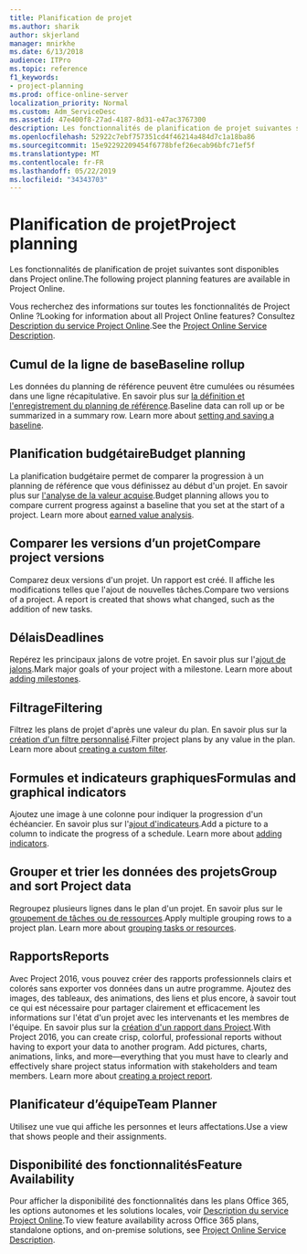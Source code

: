 ```yaml
---
title: Planification de projet
ms.author: sharik
author: skjerland
manager: mnirkhe
ms.date: 6/13/2018
audience: ITPro
ms.topic: reference
f1_keywords:
- project-planning
ms.prod: office-online-server
localization_priority: Normal
ms.custom: Adm_ServiceDesc
ms.assetid: 47e400f8-27ad-4187-8d31-e47ac3767300
description: Les fonctionnalités de planification de projet suivantes sont disponibles dans Project online.
ms.openlocfilehash: 52922c7ebf757351cd4f46214a484d7c1a18ba86
ms.sourcegitcommit: 15e92292209454f6778bfef26ecab96bfc71ef5f
ms.translationtype: MT
ms.contentlocale: fr-FR
ms.lasthandoff: 05/22/2019
ms.locfileid: "34343703"
---
```

# <a name="project-planning"></a><span data-ttu-id="ab6b9-103">Planification de projet</span><span class="sxs-lookup"><span data-stu-id="ab6b9-103">Project planning</span></span>

<span data-ttu-id="ab6b9-104">Les fonctionnalités de planification de projet suivantes sont disponibles dans Project online.</span><span class="sxs-lookup"><span data-stu-id="ab6b9-104">The following project planning features are available in Project Online.</span></span>
  
<span data-ttu-id="ab6b9-105">Vous recherchez des informations sur toutes les fonctionnalités de Project Online ?</span><span class="sxs-lookup"><span data-stu-id="ab6b9-105">Looking for information about all Project Online features?</span></span> <span data-ttu-id="ab6b9-106">Consultez [Description du service Project Online](project-online-service-description.md).</span><span class="sxs-lookup"><span data-stu-id="ab6b9-106">See the [Project Online Service Description](project-online-service-description.md).</span></span>
  
## <a name="baseline-rollup"></a><span data-ttu-id="ab6b9-107">Cumul de la ligne de base</span><span class="sxs-lookup"><span data-stu-id="ab6b9-107">Baseline rollup</span></span>
<span data-ttu-id="ab6b9-108"><a name="bkmk_Baselinerollup"> </a></span><span class="sxs-lookup"><span data-stu-id="ab6b9-108"></span></span>

<span data-ttu-id="ab6b9-p102">Les données du planning de référence peuvent être cumulées ou résumées dans une ligne récapitulative. En savoir plus sur [la définition et l'enregistrement du planning de référence](https://go.microsoft.com/fwlink/p/?LinkId=271346).</span><span class="sxs-lookup"><span data-stu-id="ab6b9-p102">Baseline data can roll up or be summarized in a summary row. Learn more about [setting and saving a baseline](https://go.microsoft.com/fwlink/p/?LinkId=271346).</span></span>
  
## <a name="budget-planning"></a><span data-ttu-id="ab6b9-111">Planification budgétaire</span><span class="sxs-lookup"><span data-stu-id="ab6b9-111">Budget planning</span></span>
<span data-ttu-id="ab6b9-112"><a name="bkmk_Budgetplanning"> </a></span><span class="sxs-lookup"><span data-stu-id="ab6b9-112"></span></span>

<span data-ttu-id="ab6b9-p103">La planification budgétaire permet de comparer la progression à un planning de référence que vous définissez au début d'un projet. En savoir plus sur [l'analyse de la valeur acquise](https://go.microsoft.com/fwlink/p/?LinkId=271336).</span><span class="sxs-lookup"><span data-stu-id="ab6b9-p103">Budget planning allows you to compare current progress against a baseline that you set at the start of a project. Learn more about [earned value analysis](https://go.microsoft.com/fwlink/p/?LinkId=271336).</span></span>
  
## <a name="compare-project-versions"></a><span data-ttu-id="ab6b9-115">Comparer les versions d’un projet</span><span class="sxs-lookup"><span data-stu-id="ab6b9-115">Compare project versions</span></span>
<span data-ttu-id="ab6b9-116"><a name="bkmk_Compareprojectversions"> </a></span><span class="sxs-lookup"><span data-stu-id="ab6b9-116"></span></span>

<span data-ttu-id="ab6b9-p104">Comparez deux versions d'un projet. Un rapport est créé. Il affiche les modifications telles que l'ajout de nouvelles tâches.</span><span class="sxs-lookup"><span data-stu-id="ab6b9-p104">Compare two versions of a project. A report is created that shows what changed, such as the addition of new tasks.</span></span>
  
## <a name="deadlines"></a><span data-ttu-id="ab6b9-119">Délais</span><span class="sxs-lookup"><span data-stu-id="ab6b9-119">Deadlines</span></span>
<span data-ttu-id="ab6b9-120"><a name="bkmk_Deadlines"> </a></span><span class="sxs-lookup"><span data-stu-id="ab6b9-120"></span></span>

<span data-ttu-id="ab6b9-p105">Repérez les principaux jalons de votre projet. En savoir plus sur l'[ajout de jalons](https://go.microsoft.com/fwlink/p/?LinkId=271339).</span><span class="sxs-lookup"><span data-stu-id="ab6b9-p105">Mark major goals of your project with a milestone. Learn more about [adding milestones](https://go.microsoft.com/fwlink/p/?LinkId=271339).</span></span>
  
## <a name="filtering"></a><span data-ttu-id="ab6b9-123">Filtrage</span><span class="sxs-lookup"><span data-stu-id="ab6b9-123">Filtering</span></span>
<span data-ttu-id="ab6b9-124"><a name="bkmk_Filtering"> </a></span><span class="sxs-lookup"><span data-stu-id="ab6b9-124"></span></span>

<span data-ttu-id="ab6b9-p106">Filtrez les plans de projet d'après une valeur du plan. En savoir plus sur la [création d'un filtre personnalisé](https://go.microsoft.com/fwlink/p/?LinkId=271341).</span><span class="sxs-lookup"><span data-stu-id="ab6b9-p106">Filter project plans by any value in the plan. Learn more about [creating a custom filter](https://go.microsoft.com/fwlink/p/?LinkId=271341).</span></span>
  
## <a name="formulas-and-graphical-indicators"></a><span data-ttu-id="ab6b9-127">Formules et indicateurs graphiques</span><span class="sxs-lookup"><span data-stu-id="ab6b9-127">Formulas and graphical indicators</span></span>
<span data-ttu-id="ab6b9-128"><a name="bkmk_Formulasandgraphicalindicators"> </a></span><span class="sxs-lookup"><span data-stu-id="ab6b9-128"></span></span>

<span data-ttu-id="ab6b9-p107">Ajoutez une image à une colonne pour indiquer la progression d'un échéancier. En savoir plus sur l'[ajout d'indicateurs](https://go.microsoft.com/fwlink/p/?LinkId=271340).</span><span class="sxs-lookup"><span data-stu-id="ab6b9-p107">Add a picture to a column to indicate the progress of a schedule. Learn more about [adding indicators](https://go.microsoft.com/fwlink/p/?LinkId=271340).</span></span>
  
## <a name="group-and-sort-project-data"></a><span data-ttu-id="ab6b9-131">Grouper et trier les données des projets</span><span class="sxs-lookup"><span data-stu-id="ab6b9-131">Group and sort Project data</span></span>
<span data-ttu-id="ab6b9-132"><a name="bkmk_GroupandsortProjectdata"> </a></span><span class="sxs-lookup"><span data-stu-id="ab6b9-132"></span></span>

<span data-ttu-id="ab6b9-p108">Regroupez plusieurs lignes dans le plan d'un projet. En savoir plus sur le [groupement de tâches ou de ressources](https://go.microsoft.com/fwlink/p/?LinkId=271326).</span><span class="sxs-lookup"><span data-stu-id="ab6b9-p108">Apply multiple grouping rows to a project plan. Learn more about [grouping tasks or resources](https://go.microsoft.com/fwlink/p/?LinkId=271326).</span></span>
  
## <a name="reports"></a><span data-ttu-id="ab6b9-135">Rapports</span><span class="sxs-lookup"><span data-stu-id="ab6b9-135">Reports</span></span>
<span data-ttu-id="ab6b9-136"><a name="bkmk_Reports"> </a></span><span class="sxs-lookup"><span data-stu-id="ab6b9-136"></span></span>

<span data-ttu-id="ab6b9-p109">Avec Project 2016, vous pouvez créer des rapports professionnels clairs et colorés sans exporter vos données dans un autre programme. Ajoutez des images, des tableaux, des animations, des liens et plus encore, à savoir tout ce qui est nécessaire pour partager clairement et efficacement les informations sur l'état d'un projet avec les intervenants et les membres de l'équipe. En savoir plus sur la [création d'un rapport dans Project](https://go.microsoft.com/fwlink/p/?LinkId=271349).</span><span class="sxs-lookup"><span data-stu-id="ab6b9-p109">With Project 2016, you can create crisp, colorful, professional reports without having to export your data to another program. Add pictures, charts, animations, links, and more—everything that you must have to clearly and effectively share project status information with stakeholders and team members. Learn more about [creating a project report](https://go.microsoft.com/fwlink/p/?LinkId=271349).</span></span>
  
## <a name="team-planner"></a><span data-ttu-id="ab6b9-140">Planificateur d’équipe</span><span class="sxs-lookup"><span data-stu-id="ab6b9-140">Team Planner</span></span>
<span data-ttu-id="ab6b9-141"><a name="bkmk_TeamPlanner"> </a></span><span class="sxs-lookup"><span data-stu-id="ab6b9-141"></span></span>

<span data-ttu-id="ab6b9-142">Utilisez une vue qui affiche les personnes et leurs affectations.</span><span class="sxs-lookup"><span data-stu-id="ab6b9-142">Use a view that shows people and their assignments.</span></span> 
  
## <a name="feature-availability"></a><span data-ttu-id="ab6b9-143">Disponibilité des fonctionnalités</span><span class="sxs-lookup"><span data-stu-id="ab6b9-143">Feature Availability</span></span>
<span data-ttu-id="ab6b9-144"><a name="bkmk_TeamPlanner"> </a></span><span class="sxs-lookup"><span data-stu-id="ab6b9-144"></span></span>

<span data-ttu-id="ab6b9-145">Pour afficher la disponibilité des fonctionnalités dans les plans Office 365, les options autonomes et les solutions locales, voir [Description du service Project Online](project-online-service-description.md).</span><span class="sxs-lookup"><span data-stu-id="ab6b9-145">To view feature availability across Office 365 plans, standalone options, and on-premise solutions, see [Project Online Service Description](project-online-service-description.md).</span></span>
  

